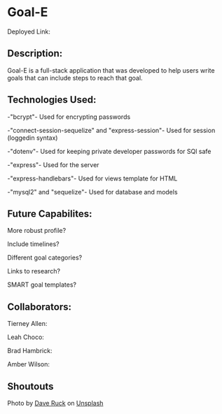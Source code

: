 # Goal-E
Deployed Link:

## Description:
Goal-E is a full-stack application that was developed to help users write goals that can include steps to reach that goal. 

## Technologies Used:
-"bcrypt"- Used for encrypting passwords

-"connect-session-sequelize" and "express-session"- Used for session (loggedin syntax)

-"dotenv"- Used for keeping private developer passwords for SQl safe

-"express"- Used for the server

-"express-handlebars"- Used for views template for HTML

-"mysql2" and "sequelize"- Used for database and models

## Future Capabilites:
More robust profile?

Include timelines?

Different goal categories?

Links to research?

SMART goal templates?

## Collaborators:
Tierney Allen:

Leah Choco:

Brad Hambrick:

Amber Wilson:

## Shoutouts
Photo by <a href="https://unsplash.com/@daveruck?utm_source=unsplash&utm_medium=referral&utm_content=creditCopyText">Dave Ruck</a> on <a href="https://unsplash.com/s/photos/goals?utm_source=unsplash&utm_medium=referral&utm_content=creditCopyText">Unsplash</a>
  

